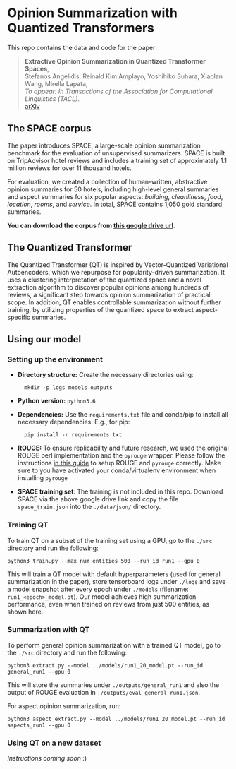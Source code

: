 # Opinion Summarization with Quantized Transformers

This repo contains the data and code for the paper:

> **Extractive Opinion Summarization in Quantized Transformer Spaces**,<br/>
> Stefanos Angelidis, Reinald Kim Amplayo, Yoshihiko Suhara, Xiaolan Wang, Mirella Lapata, <br/>
> _To appear: In Transactions of the Association for Computational Linguistics (TACL)_.<br/>
> [arXiv](https://arxiv.org/abs/2012.04443)

## The SPACE corpus

The paper introduces SPACE, a large-scale opinion summarization benchmark for
the evaluation of unsupervised summarizers.  SPACE is built on TripAdvisor
hotel reviews and includes a training set of approximately 1.1 million reviews
for over 11 thousand hotels.  

For evaluation, we created a collection of
human-written, abstractive opinion summaries for 50 hotels, including
high-level general summaries and aspect summaries for six popular aspects:
_building_, _cleanliness_, _food_, _location_, _rooms_, and _service_. In total, 
SPACE contains 1,050 gold standard summaries.

__You can download the corpus from [this google drive url](https://drive.google.com/u/0/uc?id=1C6SaRQkas2B-9MolbwZbl0fuLgqdSKDT&export=download)__.

## The Quantized Transformer

The Quantized Transformer (QT) is inspired by Vector-Quantized Variational
Autoencoders, which we repurpose for popularity-driven summarization. It uses a
clustering interpretation of the quantized space and a novel extraction
algorithm to discover popular opinions among hundreds of reviews, a significant
step towards opinion summarization of practical scope. In addition, QT enables
controllable summarization without further training, by utilizing properties of
the quantized space to extract aspect-specific summaries.

## Using our model

### Setting up the environment

* __Directory structure:__ Create the necessary directories using:

		mkdir -p logs models outputs

* __Python version:__ `python3.6`

* __Dependencies:__ Use the `requirements.txt` file and conda/pip to install all necessary dependencies. E.g., for pip:

		pip install -r requirements.txt 

* __ROUGE:__ To ensure replicability and future research, we used the original ROUGE perl implementation and the `pyrouge` wrapper. Please follow the instructions [in this guide](https://poojithansl7.wordpress.com/2018/08/04/setting-up-rouge/) to setup ROUGE and `pyrouge` correctly. Make sure to you have activated your conda/virtualenv environment when installing `pyrouge` 

* __SPACE training set__: The training is not included in this repo. Download SPACE via the above google drive link and copy the file `space_train.json` into the `./data/json/` directory.

### Training QT

To train QT on a subset of the training set using a GPU, go to the `./src` directory and run the following:

    python3 train.py --max_num_entities 500 --run_id run1 --gpu 0

This will train a QT model with default hyperparameters (used for general summarization in the paper), store tensorboard logs under `./logs` and save a model snapshot after every epoch under `./models` (filename: `run1_<epoch>_model.pt`). Our model achieves high summarization performance, even when trained on reviews from just 500 entities, as shown here.

### Summarization with QT

To perform general opinion summarization with a trained QT model, go to the `./src` directory and run the following:

	python3 extract.py --model ../models/run1_20_model.pt --run_id general_run1 --gpu 0

This will store the summaries under `./outputs/general_run1` and also the output of ROUGE evaluation in `./outputs/eval_general_run1.json`.

For aspect opinion summarization, run:

	python3 aspect_extract.py --model ../models/run1_20_model.pt --run_id aspects_run1 --gpu 0

### Using QT on a new dataset

_Instructions coming soon_ :)
